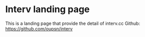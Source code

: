 # Interv landing page
This is a landing page that provide the detail of interv.cc
Github: https://github.com/oupsn/interv
